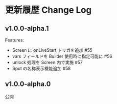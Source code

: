 # 更新履歴 Change Log

## v1.0.0-alpha.1

Features:

* Screen に onLiveStart トリガを追加 #55
* vars フィールドを Builder 使用時に指定可能に #56
* unlock 処理を Screen 内で実施 #57
* Spot の名称表示機能追加 #58

## v1.0.0-alpha.0

公開
